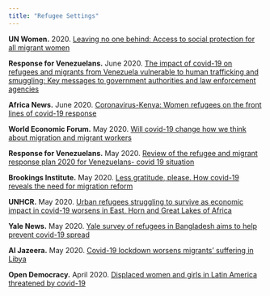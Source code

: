 ```yaml
---
title: "Refugee Settings"
---
```


**UN Women.** 2020. [Leaving no one behind: Access to social protection for all migrant women](https://www.unwomen.org/en/digital-library/publications/2020/01/access-to-social-protection-for-all-migrant-women)


**Response for Venezuelans.**  June 2020. [The impact of covid-19 on refugees and migrants from Venezuela vulnerable to human trafficking and smuggling: Key messages to government authorities and law enforcement agencies](https://data2.unhcr.org/en/documents/details/76848)

**Africa News.**  June 2020. [Coronavirus-Kenya: Women refugees on the front lines of covid-19 response](https://www.africanews.com/2020/06/20/coronavirus-kenya-women-refugees-on-the-front-lines-of-covid-19-response/)

**World Economic Forum.**  May 2020. [Will covid-19 change how we think about migration and migrant workers](https://www.weforum.org/agenda/2020/05/covid-19-coronavirus-migration-migrant-workers-immigration-policy-health-securitization-risk-travel-bubbles/)

**Response for Venezuelans.**  May 2020. [Review of the refugee and migrant response plan 2020 for Venezuelans- covid 19 situation](https://data2.unhcr.org/en/documents/details/76140)

**Brookings Institute.**  May 2020. [Less gratitude, please. How covid-19 reveals the need for migration reform](https://www.brookings.edu/blog/future-development/2020/05/22/less-gratitude-please-how-covid-19-reveals-the-need-for-migration-reform/)

**UNHCR.**  May 2020. [Urban refugees struggling to survive as economic impact in covid-19 worsens in East, Horn and Great Lakes of Africa](https://www.unhcr.org/news/briefing/2020/5/5eccbfec4/urban-refugees-struggling-survive-economic-impact-covid19-worsens-east.html)

**Yale News.**  May 2020. [Yale survey of refugees in Bangladesh aims to help prevent covid-19 spread](https://news.yale.edu/2020/05/26/yale-survey-refugees-bangladesh-aims-help-prevent-covid-19-spread)

**Al Jazeera.**  May 2020. [Covid-19 lockdown worsens migrants’ suffering in Libya](https://www.aljazeera.com/news/2020/05/covid-19-lockdown-worsens-migrants-suffering-libya-200502141654890.html)

**Open Democracy.**  April 2020. [Displaced women and girls in Latin America threatened by covid-19](https://www.opendemocracy.net/en/democraciaabierta/displaced-women-and-girls-latin-america-threatened-covid-19/)
